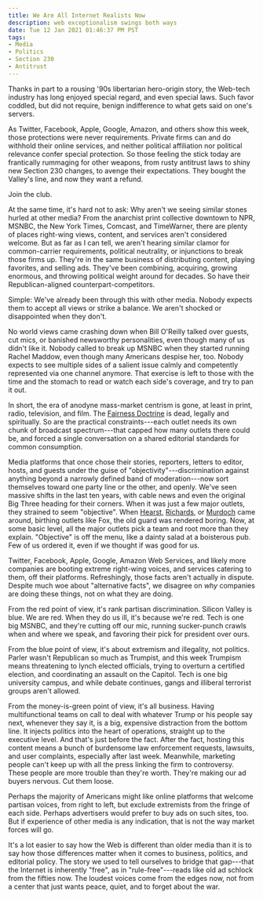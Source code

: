 ```yaml
---
title: We Are All Internet Realists Now
description: web exceptionalism swings both ways
date: Tue 12 Jan 2021 01:46:37 PM PST
tags:
- Media
- Politics
- Section 230
- Antitrust
---
```


Thanks in part to a rousing '90s libertarian hero-origin story, the Web-tech industry has long enjoyed special regard, and even special laws.  Such favor coddled, but did not require, benign indifference to what gets said on one's servers.

As Twitter, Facebook, Apple, Google, Amazon, and others show this week, those protections were never requirements.  Private firms can and do withhold their online services, and neither political affiliation nor political relevance confer special protection.  So those feeling the stick today are frantically rummaging for other weapons, from rusty antitrust laws to shiny new Section 230 changes, to avenge their expectations.  They bought the Valley's line, and now they want a refund.

Join the club.

At the same time, it's hard not to ask: Why aren't we seeing similar stones hurled at other media?  From the anarchist print collective downtown to NPR, MSNBC, the New York Times, Comcast, and TimeWarner, there are plenty of places right-wing views, content, and services aren't considered welcome.  But as far as I can tell, we aren't hearing similar clamor for common-carrier requirements, political neutrality, or injunctions to break those firms up.  They're in the same business of distributing content, playing favorites, and selling ads.  They've been combining, acquiring, growing enormous, and throwing political weight around for decades.  So have their Republican-aligned counterpart-competitors.

Simple: We've already been through this with other media.  Nobody expects them to accept all views or strike a balance.  We aren't shocked or disappointed when they don't.

No world views came crashing down when Bill O'Reilly talked over guests, cut mics, or banished newsworthy personalities, even though many of us didn't like it.  Nobody called to break up MSNBC when they started running Rachel Maddow, even though many Americans despise her, too.  Nobody expects to see multiple sides of a salient issue calmly and competently represented via one channel anymore.  That exercise is left to those with the time and the stomach to read or watch each side's coverage, and try to pan it out.

In short, the era of anodyne mass-market centrism is gone, at least in print, radio, television, and film.  The [Fairness Doctrine](https://en.wikipedia.org/wiki/FCC_fairness_doctrine) is dead, legally and spiritually.  So are the practical constraints---each outlet needs its own chunk of broadcast spectrum---that capped how many outlets there could be, and forced a single conversation on a shared editorial standards for common consumption.

Media platforms that once chose their stories, reporters, letters to editor, hosts, and guests under the guise of "objectivity"---discrimination against anything beyond a narrowly defined band of moderation---now sort themselves toward one party line or the other, and openly.  We've seen massive shifts in the last ten years, with cable news and even the original Big Three heading for their corners.  When it was just a few major outlets, they strained to seem "objective".  When [Hearst](https://en.wikipedia.org/wiki/William_Randolph_Hearst), [Richards](https://en.wikipedia.org/wiki/WJR), or [Murdoch](https://en.wikipedia.org/wiki/Rupert_Murdoch) came around, birthing outlets like Fox, the old guard was rendered boring.  Now, at some basic level, all the major outlets pick a team and root more than they explain.  "Objective" is off the menu, like a dainty salad at a boisterous pub.  Few of us ordered it, even if we thought if was good for us.

Twitter, Facebook, Apple, Google, Amazon Web Services, and likely more companies are booting extreme right-wing voices, and services catering to them, off their platforms.  Refreshingly, those facts aren't actually in dispute.  Despite much woe about "alternative facts", we disagree on _why_ companies are doing these things, not on what they are doing.

From the red point of view, it's rank partisan discrimination.  Silicon Valley is blue.  We are red.  When they do us ill, it's because we're red.  Tech is one big MSNBC, and they're cutting off our mic, running sucker-punch crawls when and where we speak, and favoring their pick for president over ours.

From the blue point of view, it's about extremism and illegality, not politics.  Parler wasn't Republican so much as Trumpist, and this week Trumpism means threatening to lynch elected officials, trying to overturn a certified election, and coordinating an assault on the Capitol.  Tech is one big university campus, and while debate continues, gangs and illiberal terrorist groups aren't allowed.

From the money-is-green point of view, it's all business.  Having multifunctional teams on call to deal with whatever Trump or his people say next, whenever they say it, is a big, expensive distraction from the bottom line.  It injects politics into the heart of operations, straight up to the executive level.  And that's just before the fact.  After the fact, hosting this content means a bunch of burdensome law enforcement requests, lawsuits, and user complaints, especially after last week.  Meanwhile, marketing people can't keep up with all the press linking the firm to controversy.  These people are more trouble than they're worth.  They're making our ad buyers nervous.  Cut them loose.

Perhaps the majority of Americans might like online platforms that welcome partisan voices, from right to left, but exclude extremists from the fringe of each side.  Perhaps advertisers would prefer to buy ads on such sites, too.  But if experience of other media is any indication, that is not the way market forces will go.

It's a lot easier to say how the Web is different than older media than it is to say how those differences matter when it comes to business, politics, and editorial policy.  The story we used to tell ourselves to bridge that gap---that the Internet is inherently "free", as in "rule-free"---reads like old ad schlock from the fifties now.  The loudest voices come from the edges now, not from a center that just wants peace, quiet, and to forget about the war.
